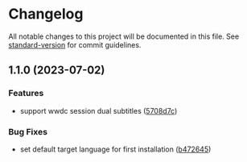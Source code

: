 # Changelog

All notable changes to this project will be documented in this file. See [standard-version](https://github.com/conventional-changelog/standard-version) for commit guidelines.

## 1.1.0 (2023-07-02)

### Features

- support wwdc session dual subtitles ([5708d7c](https://github.com/veraposeidon/SubtitleEasy/commit/5708d7cb3da3cf184005f60ebf0ec8d861f2bf84))

### Bug Fixes

- set default target language for first installation ([b472645](https://github.com/veraposeidon/SubtitleEasy/commit/b47264587a7f116899303c11e7aadbb36e76c047))

